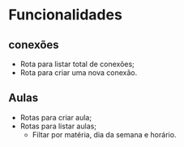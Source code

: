 # Funcionalidades

## conexões

- Rota para listar total de conexões;
- Rota para criar uma nova conexão.

## Aulas

- Rotas para criar aula;
- Rotas para listar aulas;
    - Filtar por matéria, dia da semana e horário.

